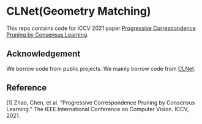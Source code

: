# CLNet(Geometry Matching)
This repo contains code for ICCV 2021 paper [Progressive Correspondence Pruning by Consensus Learning](https://arxiv.org/abs/2101.00591).

## Acknowledgement

We borrow code from public projects. We mainly borrow code from [CLNet](https://github.com/sailor-z/CLNet).

## Reference

[1] Zhao, Chen, et al. "Progressive Correspondence Pruning by Consensus Learning." The IEEE International Conference on Computer Vision. ICCV, 2021.
